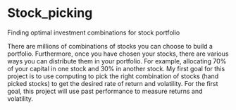 # Stock_picking
Finding optimal investment combinations for stock portfolio

There are millions of combinations of stocks you can choose to build a portfolio. Furthermore, once you have chosen your stocks, there are various ways you can distribute them in your portfolio. For example, allocating 70% of your capital in one stock and 30% in another stock. My first goal for this project is to use computing to pick the right combination of stocks (hand picked stocks) to get the desired rate of return and volatility. For the first goal, this project will use past performance to measure returns and volatility. 
